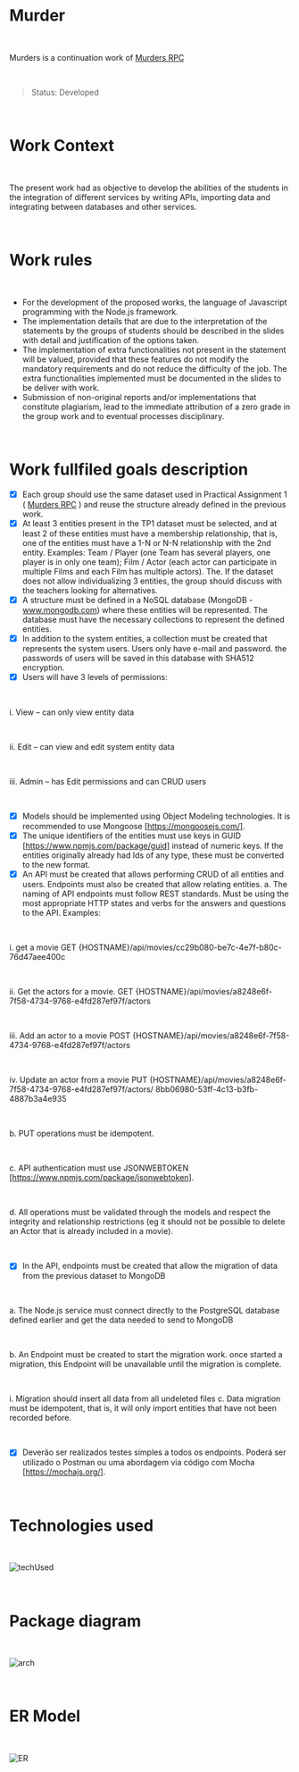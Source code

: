 # Murder

<br/>

Murders is a continuation work of <a href="https://github.com/ValdoMpinga/MurdersRPC">Murders RPC</a>  

<br/>

> Status: Developed

<br/>

# Work Context

<br/>

The present work had as objective to develop the abilities of the students in the
integration of different services by writing APIs, importing data and integrating between
databases and other services.

<br/>

# Work rules

<br/>

+ For the development of the proposed works, the language of
Javascript programming with the Node.js framework.
+ The implementation details that are due to the interpretation of the statements by the
groups of students should be described in the slides with detail and justification of the options taken.
+ The implementation of extra functionalities not present in the statement will be valued, provided that
these features do not modify the mandatory requirements and do not reduce the difficulty of the
job. The extra functionalities implemented must be documented in the slides to be
deliver with work.
+ Submission of non-original reports and/or implementations that constitute plagiarism,
lead to the immediate attribution of a zero grade in the group work and to eventual processes
disciplinary.

<br/>

# Work fullfiled goals description

 - [x]   Each group should use the same dataset used in Practical Assignment 1 ( <a href="https://github.com/ValdoMpinga/MurdersRPC">Murders RPC</a> ) and reuse the
structure already defined in the previous work.
 - [x]   At least 3 entities present in the TP1 dataset must be selected, and
at least 2 of these entities must have a membership relationship, that is, one of the entities
must have a 1-N or N-N relationship with the 2nd entity. Examples: Team / Player (one
Team has several players, one player is in only one team); Film / Actor (each actor
can participate in multiple Films and each Film has multiple actors).
The. If the dataset does not allow individualizing 3 entities, the group should discuss with the
teachers looking for alternatives.
 - [x]  A structure must be defined in a NoSQL database (MongoDB - www.mongodb.com)
where these entities will be represented. The database must have the necessary collections
to represent the defined entities.
 - [x] In addition to the system entities, a collection must be created that represents the
system users. Users only have e-mail and password. the passwords
of users will be saved in this database with SHA512 encryption.
 - [x] Users will have 3 levels of permissions:
 
 <br/>
 
i. View – can only view entity data

<br/>

ii. Edit – can view and edit system entity data

<br/>

iii. Admin – has Edit permissions and can CRUD users

<br/>

 - [x]  Models should be implemented using Object Modeling technologies.
It is recommended to use Mongoose [https://mongoosejs.com/].
 - [x] The unique identifiers of the entities must use keys in GUID
[https://www.npmjs.com/package/guid] instead of numeric keys. If the entities
originally already had Ids of any type, these must be converted to the
new format.
 - [x] An API must be created that allows performing CRUD of all entities and users.
Endpoints must also be created that allow relating entities.
a. The naming of API endpoints must follow REST standards. Must be
using the most appropriate HTTP states and verbs for the answers and questions to the
API. Examples:

<br/>

i. get a movie
GET {HOSTNAME}/api/movies/cc29b080-be7c-4e7f-b80c-76d47aee400c

<br/>

ii. Get the actors for a movie.
GET {HOSTNAME}/api/movies/a8248e6f-7f58-4734-9768-e4fd287ef97f/actors

<br/>

iii. Add an actor to a movie
POST {HOSTNAME}/api/movies/a8248e6f-7f58-4734-9768-e4fd287ef97f/actors

<br/>

iv. Update an actor from a movie
PUT {HOSTNAME}/api/movies/a8248e6f-7f58-4734-9768-e4fd287ef97f/actors/
8bb06980-53ff-4c13-b3fb-4887b3a4e935

<br/>

b. PUT operations must be idempotent.

<br/>

c. API authentication must use JSONWEBTOKEN
[https://www.npmjs.com/package/jsonwebtoken].

<br/>

d. All operations must be validated through the models and respect the
integrity and relationship restrictions (eg it should not be possible to delete an Actor that
is already included in a movie).

<br/>

 - [x]  In the API, endpoints must be created that allow the migration of data from the previous dataset
to MongoDB

<br/>

a. The Node.js service must connect directly to the PostgreSQL database
defined earlier and get the data needed to send to MongoDB

<br/>

b. An Endpoint must be created to start the migration work. once started
a migration, this Endpoint will be unavailable until the migration is complete.

<br/>

i. Migration should insert all data from all undeleted files
c. Data migration must be idempotent, that is, it will only import entities that
have not been recorded before.

<br/>

 - [x] Deverão ser realizados testes simples a todos os endpoints. Poderá ser utilizado o Postman ou
uma abordagem via código com Mocha [https://mochajs.org/].

<br/>

# Technologies used

<br/>

![techUsed](https://user-images.githubusercontent.com/76015450/178155048-022f0879-739e-4160-9a57-35558a7abc34.png)

<br/>

# Package diagram

<br/>

![arch](https://user-images.githubusercontent.com/76015450/178155194-bad70510-c41b-4fde-9129-4d55c80ad44d.png)

<br/>

# ER Model

<br/>

![ER](https://user-images.githubusercontent.com/76015450/178155242-9e2a01cb-cdfe-4309-bfa1-e06f0b895fc3.png)


